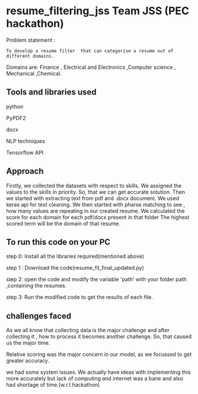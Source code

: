# resume_filtering_jss Team JSS (PEC hackathon)
Problem statement :

    To develop a resume filter  that can categorise a resume out of different domains.
   
Domains are:
    Finance , Electrical and Electronics ,Computer science , Mechanical ,Chemical.

## Tools and libraries used

python

PyPDF2

docx

NLP techniques

Tensorflow API

## Approach

Firstly, we collected the datasets with respect to skills.
We assigned the values to the skills in priority. So, that we can get accurate solution.
 Then we started with extracting text from pdf and .docx document.
We used keras api for text cleaning.
We then started with pharse matching to see , how many values are repeating in our created resume.
We calculated the score for each domain for each pdf/docx present in that folder
The highest scored term will be the domain of that resume.


## To run this code on your PC

step 0:  Install all the libraries required(mentioned above)


step 1 : Download the code(resume_fil_final_updated.py)

step 2:  open the code and modify the variable 'path' with your folder path ,containing the resumes.

step 3: Run the modified code to get the results of each file.

## challenges faced
As we all know that  collecting data is the major challenge and after collecting it , how to process it becomes another challenge. So, that caused us the major  time.

Relative scoring was the major concern in our model, as we focussed to get greater accuracy.

 we had some system issues.
We actually have ideas with implementing  this more accurately but lack of computing and internet was a bane and also had shortage of time.(w.r.t hackathon)

